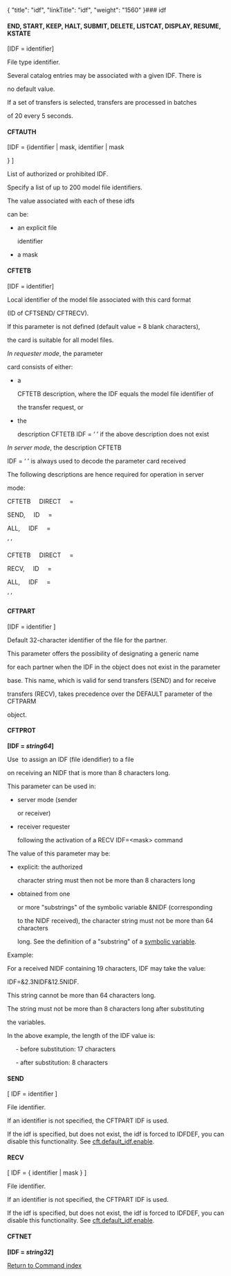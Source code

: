 {
    "title": "idf",
    "linkTitle": "idf",
    "weight": "1560"
}### <span id="idf"></span>idf

#### <span id="idf_END"></span><span id="idf_CFTCAT"></span>END, START, KEEP, HALT, SUBMIT, DELETE, LISTCAT, DISPLAY, RESUME, KSTATE

\[IDF = identifier\]

File type identifier.

Several catalog entries may be associated with a given IDF. There is
no default value.

If a set of transfers is selected, transfers are processed in batches
of 20 every 5 seconds.

#### <span id="idf_CFTAUTH"></span>CFTAUTH

\[IDF = {identifier | mask, identifier | mask
} \]

List of authorized or prohibited IDF.

Specify a list of up to 200 model file identifiers.

The value associated with each of these idfs
can be:

-   an explicit file
    identifier
-   a mask

#### <span id="idf_CFTETB"></span>CFTETB

\[IDF = identifier\]

Local identifier of the model file associated with this card format
(ID of CFTSEND/ CFTRECV).

If this parameter is not defined (default value = 8 blank characters),
the card is suitable for all model files.

*In requester mode*, the parameter
card consists of either:

-   a
    CFTETB description, where the IDF equals the model file identifier of
    the transfer request, or
-   the
    description CFTETB IDF = ‘ ’ if the above description does not exist

*In server mode*, the description CFTETB
IDF = ‘ ’ is always used to decode the parameter card received

The following descriptions are hence required for operation in server
mode:

CFTETB     DIRECT     =    
SEND,     ID     =    
ALL,     IDF     =    
‘ ’  
CFTETB     DIRECT     =    
RECV,     ID     =    
ALL,     IDF     =    
‘ ’

#### <span id="idf_CFTPART"></span>CFTPART

\[IDF = identifier \]

Default 32-character identifier of the file for the partner.

This parameter offers the possibility of designating a generic name
for each partner when the IDF in the object does not exist in the parameter
base. This name, which is valid for send transfers (SEND) and for receive
transfers (RECV), takes precedence over the DEFAULT parameter of the CFTPARM
object.

#### <span id="idf_CFTPROT"></span>CFTPROT

**\[IDF = *string64*\]**

Use  to assign an IDF (file idendifier) to a file
on receiving an NIDF that is more than 8 characters long.

This parameter can be used in:

-   server mode (sender
    or receiver)
-   receiver requester
    following the activation of a RECV IDF=&lt;mask> command

The value of this parameter may be:

-   explicit: the authorized
    character string must then not be more than 8 characters long
-   obtained from one
    or more "substrings" of the symbolic variable &NIDF (corresponding
    to the NIDF received), the character string must not be more than 64 characters
    long. See the definition of a "substring" of a [symbolic variable](../../symbolic_variables).

Example:

For a received NIDF containing 19 characters, IDF may take the value:
IDF=&2.3NIDF&12.5NIDF.

This string cannot be more than 64 characters long.

The string must not be more than 8 characters long after substituting
the variables.

In the above example, the length of the IDF value is:  
     - before substitution: 17 characters  
     - after substitution: 8 characters

#### SEND

\[ IDF = identifier \]

File identifier.

If an identifier is not specified, the CFTPART IDF is used.

If the idf is specified, but does not exist, the idf is forced to IDFDEF, you can disable this functionality. See [cft.default\_idf.enable](../../../../admin_intro/uconf/uconf_parameters).

#### <span id="IDF_send_recv"></span>RECV

\[ IDF = { identifier | mask } \]

File identifier.

If an identifier is not specified, the CFTPART IDF is used.

If the idf is specified, but does not exist, the idf is forced to IDFDEF, you can disable this functionality. See [cft.default\_idf.enable](../../../../admin_intro/uconf/uconf_parameters).

#### CFTNET

**\[IDF = *string32*\]**

[Return to Command index](../../)
